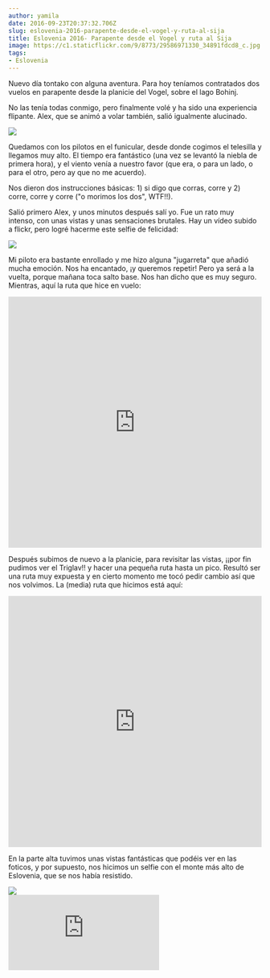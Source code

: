 ```yaml
---
author: yamila
date: 2016-09-23T20:37:32.706Z
slug: eslovenia-2016-parapente-desde-el-vogel-y-ruta-al-sija
title: Eslovenia 2016- Parapente desde el Vogel y ruta al Sija
image: https://c1.staticflickr.com/9/8773/29586971330_34891fdcd8_c.jpg
tags:
- Eslovenia
---
```


Nuevo día tontako con alguna aventura. Para hoy teníamos contratados dos vuelos en parapente desde la planicie del Vogel, sobre el lago Bohinj.

No las tenía todas conmigo, pero finalmente volé y ha sido una experiencia flipante. Alex, que se animó a volar también, salió igualmente alucinado.

<img src="https://c2.staticflickr.com/6/5661/29845821106_6a26034891_c.jpg" />

Quedamos con los pilotos en el funicular, desde donde cogimos el telesilla y llegamos muy alto. El tiempo era fantástico (una vez se levantó la niebla de primera hora), y el viento  venía a nuestro favor (que era, o para un lado, o para el otro, pero ay que no me acuerdo).

Nos dieron dos instrucciones básicas: 1) si digo que corras, corre y 2) corre, corre y corre ("o morimos los dos", WTF!!).

Salió primero Alex, y unos minutos después salí yo. Fue un rato muy intenso, con unas vistas y unas sensaciones brutales. Hay un vídeo subido a flickr, pero logré hacerme este selfie de felicidad:

<img src="https://c1.staticflickr.com/9/8513/29766991462_d7544f2388_c.jpg" />

Mi piloto era bastante enrollado y me hizo alguna "jugarreta" que añadió mucha emoción. Nos ha encantado, ¡y queremos repetir! Pero ya será a la vuelta, porque mañana toca salto base. Nos han dicho que es muy seguro. Mientras, aquí la ruta que hice en vuelo:

<iframe width='100%' height='500px' frameBorder='0' src='https://a.tiles.mapbox.com/v4/yamila.1dhb9fk5/attribution,zoompan,zoomwheel.html?access_token=pk.eyJ1IjoieWFtaWxhIiwiYSI6IjUzNDE5ZDRkZjBiZjBiZDY0YTBhZjBmNmUyZGYzYTZiIn0.okLJEzGsBQ6IOgn1mhToIQ#14/46.275/13.866'></iframe>

Después subimos de nuevo a la planicie, para revisitar las vistas, ¡¡por fin pudimos ver el Triglav!! y hacer una pequeña ruta hasta un pico. Resultó ser una ruta muy expuesta y en cierto momento me tocó pedir cambio así que nos volvimos. La (media) ruta que hicimos está aquí:

<iframe width='100%' height='500px' frameBorder='0' src='https://a.tiles.mapbox.com/v4/yamila.1dhb9fk5/attribution,zoompan,zoomwheel.html?access_token=pk.eyJ1IjoieWFtaWxhIiwiYSI6IjUzNDE5ZDRkZjBiZjBiZDY0YTBhZjBmNmUyZGYzYTZiIn0.okLJEzGsBQ6IOgn1mhToIQ#14/46.251/13.839'></iframe>

En la parte alta tuvimos unas vistas fantásticas que podéis ver en las foticos, y por supuesto, nos hicimos un selfie con el monte más alto de Eslovenia, que se nos había resistido.

<img src="https://c1.staticflickr.com/9/8402/29254552094_b638baf832_c.jpg" />

<div class='embed-container'><iframe src='https://www.flickr.com/photos/125687915@N08/albums/72157674283011695/player' frameborder='0' allowfullscreen webkitallowfullscreen mozallowfullscreen oallowfullscreen msallowfullscreen></iframe></div>
